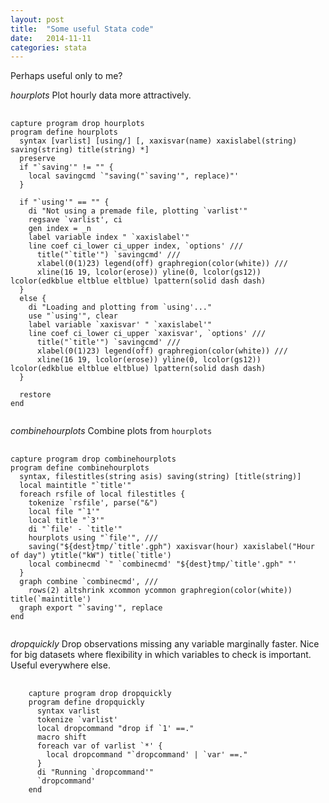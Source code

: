 ```yaml
---
layout: post
title:  "Some useful Stata code"
date:   2014-11-11
categories: stata
---
```


Perhaps useful only to me?

*hourplots* Plot hourly data more attractively.
<pre>
  <code>
capture program drop hourplots
program define hourplots
  syntax [varlist] [using/] [, xaxisvar(name) xaxislabel(string)  saving(string) title(string) *]
  preserve
  if "`saving'" != "" {
    local savingcmd `"saving("`saving'", replace)"'
  }
  
  if "`using'" == "" {
    di "Not using a premade file, plotting `varlist'"
    regsave `varlist', ci
    gen index = _n
    label variable index " `xaxislabel'"
    line coef ci_lower ci_upper index, `options' ///
      title("`title'") `savingcmd' ///
      xlabel(0(1)23) legend(off) graphregion(color(white)) ///
      xline(16 19, lcolor(erose)) yline(0, lcolor(gs12)) lcolor(edkblue eltblue eltblue) lpattern(solid dash dash)
  }
  else {
    di "Loading and plotting from `using'..."
    use "`using'", clear
    label variable `xaxisvar' " `xaxislabel'"
    line coef ci_lower ci_upper `xaxisvar', `options' ///
      title("`title'") `savingcmd' ///
      xlabel(0(1)23) legend(off) graphregion(color(white)) ///
      xline(16 19, lcolor(erose)) yline(0, lcolor(gs12)) lcolor(edkblue eltblue eltblue) lpattern(solid dash dash)
  }

  restore
end
  </code>
</pre>

*combinehourplots* Combine plots from `hourplots`

<pre>
  <code>
capture program drop combinehourplots
program define combinehourplots
  syntax, filestitles(string asis) saving(string) [title(string)]
  local maintitle "`title'"
  foreach rsfile of local filestitles {
    tokenize `rsfile', parse("&")
    local file "`1'"
    local title "`3'"
    di "`file' - `title'"
    hourplots using "`file'", ///
    saving("${dest}tmp/`title'.gph") xaxisvar(hour) xaxislabel("Hour of day") ytitle("kW") title(`title')
    local combinecmd `" `combinecmd' "${dest}tmp/`title'.gph" "'
  }
  graph combine `combinecmd', ///
    rows(2) altshrink xcommon ycommon graphregion(color(white)) title(`maintitle')
  graph export "`saving'", replace
end 
  </code>
</pre>

*dropquickly* Drop observations missing any variable marginally faster. Nice for big datasets where flexibility in which variables to check is important. Useful everywhere else.

<pre>
  <code>
    capture program drop dropquickly
    program define dropquickly
      syntax varlist
      tokenize `varlist'
      local dropcommand "drop if `1' ==."
      macro shift
      foreach var of varlist `*' {
        local dropcommand "`dropcommand' | `var' ==."
      }
      di "Running `dropcommand'"
      `dropcommand'
    end
  </code>
</pre>

